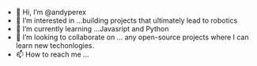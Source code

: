 - 👋 Hi, I’m @andyperex
- 👀 I’m interested in ...building projects that ultimately lead to robotics
- 🌱 I’m currently learning ...Javasript and Python
- 💞️ I’m looking to collaborate on ... any open-source projects where I can learn new techonlogies. 
- 📫 How to reach me ...

<!---
andyperex/andyperex is a ✨ special ✨ repository because its `README.md` (this file) appears on your GitHub profile.
You can click the Preview link to take a look at your changes.
--->
